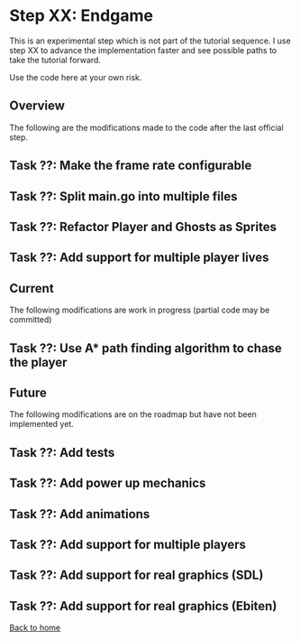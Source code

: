 # Step XX: Endgame

This is an experimental step which is not part of the tutorial sequence. I use step XX to advance the implementation faster and see possible paths to take the tutorial forward.

Use the code here at your own risk.

## Overview

The following are the modifications made to the code after the last official step.

## Task ??: Make the frame rate configurable
## Task ??: Split main.go into multiple files
## Task ??: Refactor Player and Ghosts as Sprites
## Task ??: Add support for multiple player lives

## Current

The following modifications are work in progress (partial code may be committed)

## Task ??: Use A* path finding algorithm to chase the player

## Future

The following modifications are on the roadmap but have not been implemented yet.

## Task ??: Add tests
## Task ??: Add power up mechanics
## Task ??: Add animations
## Task ??: Add support for multiple players
## Task ??: Add support for real graphics (SDL)
## Task ??: Add support for real graphics (Ebiten)

[Back to home](https://github.com/eribertto/pacgo/tree/readme-edits)
